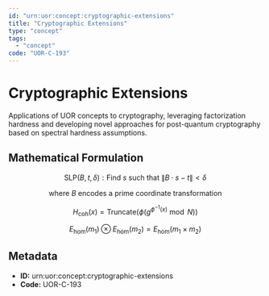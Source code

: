 ```yaml
---
id: "urn:uor:concept:cryptographic-extensions"
title: "Cryptographic Extensions"
type: "concept"
tags:
  - "concept"
code: "UOR-C-193"
---
```


# Cryptographic Extensions

Applications of UOR concepts to cryptography, leveraging factorization hardness and developing novel approaches for post-quantum cryptography based on spectral hardness assumptions.

## Mathematical Formulation

$$
\text{SLP}(B, t, \delta): \text{Find } s \text{ such that } \|B \cdot s - t\| < \delta
$$

$$
\text{where } B \text{ encodes a prime coordinate transformation}
$$

$$
H_{\text{coh}}(x) = \text{Truncate}(\phi(g^{\phi^{-1}(x)} \bmod N))
$$

$$
E_{\text{hom}}(m_1) \otimes E_{\text{hom}}(m_2) = E_{\text{hom}}(m_1 \times m_2)
$$

## Metadata

- **ID:** urn:uor:concept:cryptographic-extensions
- **Code:** UOR-C-193
